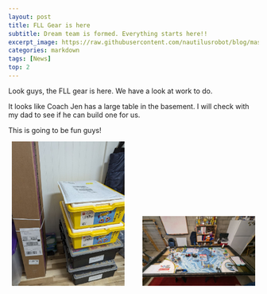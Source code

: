 ```yaml
---
layout: post
title: FLL Gear is here
subtitle: Dream team is formed. Everything starts here!!
excerpt_image: https://raw.githubusercontent.com/nautilusrobot/blog/master/assets/images/post_img/20248_24_post_1.JPG
categories: markdown
tags: [News]
top: 2
---
```


Look guys, the FLL gear is here. We have a look at work to do.

It looks like Coach Jen has a large table in the basement. I will check with my dad to see if he can build one for us.

This is going to be fun guys!

<p align="center">
  <img alt="Light" src="https://raw.githubusercontent.com/nautilusrobot/blog/master/assets/images/post_img/20248_24_post_1.JPG" width="45%">
&nbsp; &nbsp; &nbsp; &nbsp;
  <img alt="Dark" src="https://raw.githubusercontent.com/nautilusrobot/blog/master/assets/images/post_img/20248_24_post_2.JPG" width="45%">
</p>

